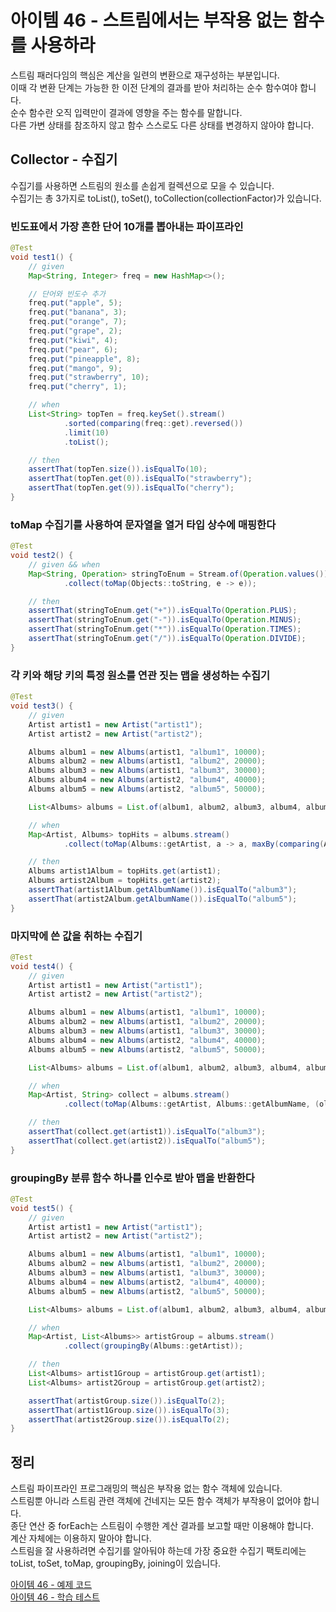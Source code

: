 # 아이템 46 - 스트림에서는 부작용 없는 함수를 사용하라

스트림 패러다임의 핵심은 계산을 일련의 변환으로 재구성하는 부분입니다.   
이때 각 변환 단계는 가능한 한 이전 단계의 결과를 받아 처리하는 순수 함수여야 합니다.        
순수 함수란 오직 입력만이 결과에 영향을 주는 함수를 말합니다.    
다른 가변 상태를 참조하지 않고 함수 스스로도 다른 상태를 변경하지 않아야 합니다.    

## Collector - 수집기

수집기를 사용하면 스트림의 원소를 손쉽게 컬렉션으로 모을 수 있습니다.         
수집기는 총 3가지로 toList(), toSet(), toCollection(collectionFactor)가 있습니다.    

### 빈도표에서 가장 흔한 단어 10개를 뽑아내는 파이프라인

````java
@Test
void test1() {
    // given
    Map<String, Integer> freq = new HashMap<>();

    // 단어와 빈도수 추가
    freq.put("apple", 5);
    freq.put("banana", 3);
    freq.put("orange", 7);
    freq.put("grape", 2);
    freq.put("kiwi", 4);
    freq.put("pear", 6);
    freq.put("pineapple", 8);
    freq.put("mango", 9);
    freq.put("strawberry", 10);
    freq.put("cherry", 1);

    // when
    List<String> topTen = freq.keySet().stream()
            .sorted(comparing(freq::get).reversed())
            .limit(10)
            .toList();

    // then
    assertThat(topTen.size()).isEqualTo(10);
    assertThat(topTen.get(0)).isEqualTo("strawberry");
    assertThat(topTen.get(9)).isEqualTo("cherry");
}
````

### toMap 수집기를 사용하여 문자열을 열거 타입 상수에 매핑한다

````java
@Test
void test2() {
    // given && when
    Map<String, Operation> stringToEnum = Stream.of(Operation.values())
            .collect(toMap(Objects::toString, e -> e));

    // then
    assertThat(stringToEnum.get("+")).isEqualTo(Operation.PLUS);
    assertThat(stringToEnum.get("-")).isEqualTo(Operation.MINUS);
    assertThat(stringToEnum.get("*")).isEqualTo(Operation.TIMES);
    assertThat(stringToEnum.get("/")).isEqualTo(Operation.DIVIDE);
}
````

### 각 키와 해당 키의 특정 원소를 연관 짓는 맵을 생성하는 수집기

````java
@Test
void test3() {
    // given
    Artist artist1 = new Artist("artist1");
    Artist artist2 = new Artist("artist2");

    Albums album1 = new Albums(artist1, "album1", 10000);
    Albums album2 = new Albums(artist1, "album2", 20000);
    Albums album3 = new Albums(artist1, "album3", 30000);
    Albums album4 = new Albums(artist2, "album4", 40000);
    Albums album5 = new Albums(artist2, "album5", 50000);

    List<Albums> albums = List.of(album1, album2, album3, album4, album5);

    // when
    Map<Artist, Albums> topHits = albums.stream()
            .collect(toMap(Albums::getArtist, a -> a, maxBy(comparing(Albums::getSales))));

    // then
    Albums artist1Album = topHits.get(artist1);
    Albums artist2Album = topHits.get(artist2);
    assertThat(artist1Album.getAlbumName()).isEqualTo("album3");
    assertThat(artist2Album.getAlbumName()).isEqualTo("album5");
}
````

### 마지막에 쓴 값을 취하는 수집기

````java
@Test
void test4() {
    // given
    Artist artist1 = new Artist("artist1");
    Artist artist2 = new Artist("artist2");

    Albums album1 = new Albums(artist1, "album1", 10000);
    Albums album2 = new Albums(artist1, "album2", 20000);
    Albums album3 = new Albums(artist1, "album3", 30000);
    Albums album4 = new Albums(artist2, "album4", 40000);
    Albums album5 = new Albums(artist2, "album5", 50000);

    List<Albums> albums = List.of(album1, album2, album3, album4, album5);

    // when
    Map<Artist, String> collect = albums.stream()
            .collect(toMap(Albums::getArtist, Albums::getAlbumName, (oldVal, newVal) -> newVal));

    // then
    assertThat(collect.get(artist1)).isEqualTo("album3");
    assertThat(collect.get(artist2)).isEqualTo("album5");
}
````

### groupingBy 분류 함수 하나를 인수로 받아 맵을 반환한다

````java
@Test
void test5() {
    // given
    Artist artist1 = new Artist("artist1");
    Artist artist2 = new Artist("artist2");

    Albums album1 = new Albums(artist1, "album1", 10000);
    Albums album2 = new Albums(artist1, "album2", 20000);
    Albums album3 = new Albums(artist1, "album3", 30000);
    Albums album4 = new Albums(artist2, "album4", 40000);
    Albums album5 = new Albums(artist2, "album5", 50000);

    List<Albums> albums = List.of(album1, album2, album3, album4, album5);

    // when
    Map<Artist, List<Albums>> artistGroup = albums.stream()
            .collect(groupingBy(Albums::getArtist));

    // then
    List<Albums> artist1Group = artistGroup.get(artist1);
    List<Albums> artist2Group = artistGroup.get(artist2);

    assertThat(artistGroup.size()).isEqualTo(2);
    assertThat(artist1Group.size()).isEqualTo(3);
    assertThat(artist2Group.size()).isEqualTo(2);
}
````

## 정리

스트림 파이프라인 프로그래밍의 핵심은 부작용 없는 함수 객체에 있습니다.       
스트림뿐 아니라 스트림 관련 객체에 건네지는 모든 함수 객체가 부작용이 없어야 합니다.       
종단 연산 중 forEach는 스트림이 수행한 계산 결과를 보고할 때만 이용해야 합니다.    
계산 자체에는 이용하지 말아야 합니다.     
스트림을 잘 사용하려면 수집기를 알아둬야 하는데 가장 중요한 수집기 팩토리에는   
toList, toSet, toMap, groupingBy, joining이 있습니다.    

[아이템 46 - 예제 코드](https://github.com/320Hwany/EffectiveJava/tree/main/src/main/java/effective/chapter7/item46)                                                                          
[아이템 46 - 학습 테스트](https://github.com/320Hwany/EffectiveJava/tree/main/src/test/java/effective/chapter7/item46)         